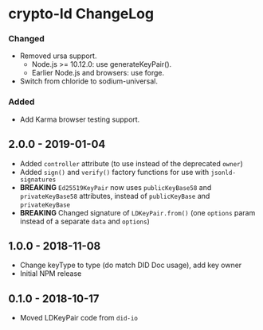 # crypto-ld ChangeLog

### Changed
- Removed ursa support.
  - Node.js >= 10.12.0: use generateKeyPair().
  - Earlier Node.js and browsers: use forge.
- Switch from chloride to sodium-universal.

### Added
- Add Karma browser testing support.

## 2.0.0 - 2019-01-04

- Added `controller` attribute (to use instead of the deprecated `owner`)
- Added `sign()` and `verify()` factory functions for use with `jsonld-signatures`
- **BREAKING** `Ed25519KeyPair` now uses `publicKeyBase58` and `privateKeyBase58`
  attributes, instead of `publicKeyBase` and `privateKeyBase`
- **BREAKING** Changed signature of `LDKeyPair.from()` (one `options` param
  instead of a separate `data` and `options`)

## 1.0.0 - 2018-11-08

- Change keyType to type (do match DID Doc usage), add key owner
- Initial NPM release

## 0.1.0 - 2018-10-17

- Moved LDKeyPair code from `did-io`
